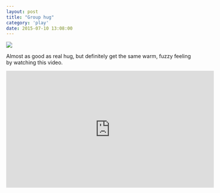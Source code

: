 ```yaml
---
layout: post
title: "Group hug"
category: 'play'
date: 2015-07-10 13:08:00
---
```


![](http://i.michaellee.co/20150710-group-hug.jpg)

Almost as good as real hug, but definitely get the same warm, fuzzy feeling by watching this video.

<iframe width="560" height="315" src="https://www.youtube.com/embed/44tmIiInBwg" frameborder="0" allowfullscreen></iframe>